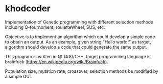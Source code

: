 # khodcoder

Implementation of Genetic programming with different selection methods including Q-tournoment, rouletteWheel, SUS, etc.

Objective is to implement an algorithm which could develop a simple code to obtain an output. As an example, given string "Hello world!" as target, algorithm should develop a code that could generate the same output.

This program is written in Qt (4.8)/C++, target programming language is brainfuck (https://en.wikipedia.org/wiki/Brainfuck).

Population size, mutation rate, crossover, selection methods be modified by a simple GUI.

